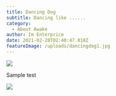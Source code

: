 ```yaml
---
title: Dancing Dog
subtitle: Dancing like ......
category:
  - About Awake
author: Im Enterprice
date: 2021-02-28T02:40:47.018Z
featureImage: /uploads/dancingdog1.jpg
---
```

![](/uploads/dancingdog1.jpg)

Sample test

![](/uploads/dancingdog2.jpg)